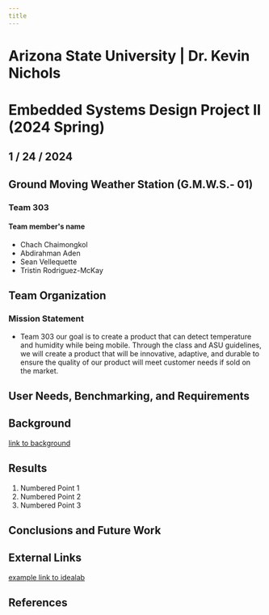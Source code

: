 ```yaml
---
title 
---
```

# Arizona State University | Dr. Kevin Nichols 
# Embedded Systems Design Project II (2024 Spring) 
## 1 / 24 / 2024 

## Ground Moving Weather Station (G.M.W.S.- 01)
### Team 303
#### Team member's name 
* Chach Chaimongkol
* Abdirahman Aden
* Sean Vellequette
* Tristin Rodriguez-McKay


## Team Organization 

### Mission Statement 
* Team 303 our goal is to create a product that can detect temperature and humidity while being mobile. Through the class and ASU guidelines, we will create a product that will be innovative, adaptive, and durable to ensure the quality of our product will meet customer needs if sold on the market.

## User Needs, Benchmarking, and Requirements 

## Background

[link to background](/background) 

## Results

1. Numbered Point 1
1. Numbered Point 2
1. Numbered Point 3

## Conclusions and Future Work

## External Links

[example link to idealab]()


## References
